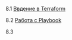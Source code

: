 8.1 [Ввдение в Terraform](./08-ansible-01-base.md)

8.2 [Работа с Playbook](./08-ansible-02-playbook.md)

8.3 []()

